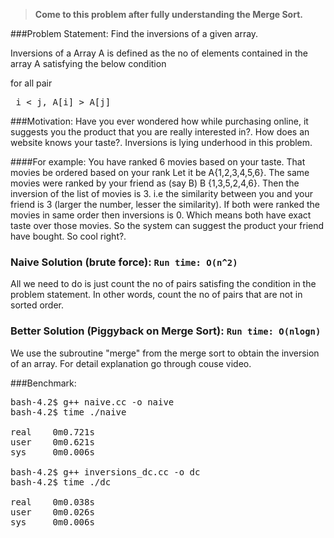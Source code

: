 > <strong>Come to this problem after fully understanding the Merge Sort.</strong>

###Problem Statement:
Find the inversions of a given array.

Inversions of a Array A is defined as the no of elements contained in the array A satisfying the below condition

for all pair <pre> i < j, A[i] > A[j] </pre> 

###Motivation:
Have you ever wondered how while purchasing online, it suggests you the product that you are really interested in?. How does an website knows your taste?. Inversions is lying underhood in this problem.

####For example:
You have ranked 6 movies based on your taste. That movies be ordered based on your rank Let it be A{1,2,3,4,5,6}. The same movies were ranked by your friend as (say B) B {1,3,5,2,4,6}. Then the inversion of the list of movies is 3. i.e the similarity between you and your friend is 3 (larger the number, lesser the similarity). If both were ranked the movies in same order then inversions is 0. Which means both have exact taste over those movies. So the system can suggest the product your friend have bought. So cool right?.

### Naive Solution (brute force): `Run time: O(n^2)`
All we need to do is just count the no of pairs satisfing the condition in the problem statement. In other words, count the no of pairs that are not in sorted order.


### Better Solution (Piggyback on Merge Sort): `Run time: O(nlogn)`
We use the subroutine "merge" from the merge sort to obtain the inversion of an array. For detail explanation go through couse video.

###Benchmark:
<pre>
bash-4.2$ g++ naive.cc -o naive
bash-4.2$ time ./naive

real    0m0.721s
user    0m0.621s
sys     0m0.006s

bash-4.2$ g++ inversions_dc.cc -o dc
bash-4.2$ time ./dc

real    0m0.038s
user    0m0.026s
sys     0m0.006s
</pre>
